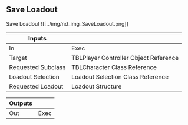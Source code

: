 ## Save Loadout
Save Loadout
![[../img/nd_img_SaveLoadout.png]]

|Inputs||
|--|--|
| In | Exec |
| Target | TBLPlayer Controller Object Reference |
| Requested Subclass | TBLCharacter Class Reference |
| Loadout Selection | Loadout Selection Class Reference |
| Requested Loadout | Loadout Structure |

|Outputs||
|--|--|
| Out | Exec |
